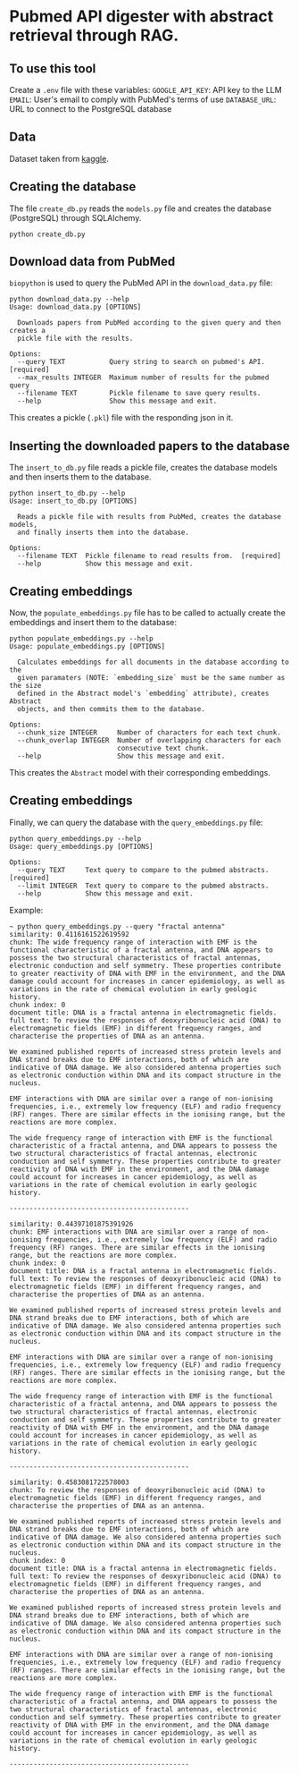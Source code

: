# Pubmed API digester with abstract retrieval through RAG.

## To use this tool
Create a `.env` file with these variables:
`GOOGLE_API_KEY`: API key to the LLM
`EMAIL`: User's email to comply with PubMed's terms of use
`DATABASE_URL`: URL to connect to the PostgreSQL database

## Data
Dataset taken from [kaggle](https://www.kaggle.com/datasets/abdallahwagih/books-dataset/code).

## Creating the database
The file `create_db.py` reads the `models.py` file and creates the database (PostgreSQL) through SQLAlchemy.

```
python create_db.py
```

## Download data from PubMed
`biopython` is used to query the PubMed API in the `download_data.py` file:
```
python download_data.py --help
Usage: download_data.py [OPTIONS]

  Downloads papers from PubMed according to the given query and then creates a
  pickle file with the results.

Options:
  --query TEXT           Query string to search on pubmed's API.  [required]
  --max_results INTEGER  Maximum number of results for the pubmed query
  --filename TEXT        Pickle filename to save query results.
  --help                 Show this message and exit.

```

This creates a pickle (`.pkl`) file with the responding json in it.

## Inserting the downloaded papers to the database
The `insert_to_db.py` file reads a pickle file, creates the database models and then inserts them to the database.
```
python insert_to_db.py --help
Usage: insert_to_db.py [OPTIONS]

  Reads a pickle file with results from PubMed, creates the database models,
  and finally inserts them into the database.

Options:
  --filename TEXT  Pickle filename to read results from.  [required]
  --help           Show this message and exit.

```

## Creating embeddings
Now, the `populate_embeddings.py` file has to be called to actually create the embeddings and insert them to the database:

```
python populate_embeddings.py --help
Usage: populate_embeddings.py [OPTIONS]

  Calculates embeddings for all documents in the database according to the
  given paramaters (NOTE: `embedding_size` must be the same number as the size
  defined in the Abstract model's `embedding` attribute), creates Abstract
  objects, and then commits them to the database.

Options:
  --chunk_size INTEGER     Number of characters for each text chunk.
  --chunk_overlap INTEGER  Number of overlapping characters for each
                           consecutive text chunk.
  --help                   Show this message and exit.
```

This creates the `Abstract` model with their corresponding embeddings.

## Creating embeddings
Finally, we can query the database with the `query_embeddings.py` file:
```
python query_embeddings.py --help
Usage: query_embeddings.py [OPTIONS]

Options:
  --query TEXT     Text query to compare to the pubmed abstracts.  [required]
  --limit INTEGER  Text query to compare to the pubmed abstracts.
  --help           Show this message and exit.

```

Example:
```
~ python query_embeddings.py --query "fractal antenna"
similarity: 0.4116161522619592
chunk: The wide frequency range of interaction with EMF is the functional characteristic of a fractal antenna, and DNA appears to possess the two structural characteristics of fractal antennas, electronic conduction and self symmetry. These properties contribute to greater reactivity of DNA with EMF in the environment, and the DNA damage could account for increases in cancer epidemiology, as well as variations in the rate of chemical evolution in early geologic history.
chunk index: 0
document title: DNA is a fractal antenna in electromagnetic fields.
full text: To review the responses of deoxyribonucleic acid (DNA) to electromagnetic fields (EMF) in different frequency ranges, and characterise the properties of DNA as an antenna.

We examined published reports of increased stress protein levels and DNA strand breaks due to EMF interactions, both of which are indicative of DNA damage. We also considered antenna properties such as electronic conduction within DNA and its compact structure in the nucleus.

EMF interactions with DNA are similar over a range of non-ionising frequencies, i.e., extremely low frequency (ELF) and radio frequency (RF) ranges. There are similar effects in the ionising range, but the reactions are more complex.

The wide frequency range of interaction with EMF is the functional characteristic of a fractal antenna, and DNA appears to possess the two structural characteristics of fractal antennas, electronic conduction and self symmetry. These properties contribute to greater reactivity of DNA with EMF in the environment, and the DNA damage could account for increases in cancer epidemiology, as well as variations in the rate of chemical evolution in early geologic history.

---------------------------------------------

similarity: 0.44397101875391926
chunk: EMF interactions with DNA are similar over a range of non-ionising frequencies, i.e., extremely low frequency (ELF) and radio frequency (RF) ranges. There are similar effects in the ionising range, but the reactions are more complex.
chunk index: 0
document title: DNA is a fractal antenna in electromagnetic fields.
full text: To review the responses of deoxyribonucleic acid (DNA) to electromagnetic fields (EMF) in different frequency ranges, and characterise the properties of DNA as an antenna.

We examined published reports of increased stress protein levels and DNA strand breaks due to EMF interactions, both of which are indicative of DNA damage. We also considered antenna properties such as electronic conduction within DNA and its compact structure in the nucleus.

EMF interactions with DNA are similar over a range of non-ionising frequencies, i.e., extremely low frequency (ELF) and radio frequency (RF) ranges. There are similar effects in the ionising range, but the reactions are more complex.

The wide frequency range of interaction with EMF is the functional characteristic of a fractal antenna, and DNA appears to possess the two structural characteristics of fractal antennas, electronic conduction and self symmetry. These properties contribute to greater reactivity of DNA with EMF in the environment, and the DNA damage could account for increases in cancer epidemiology, as well as variations in the rate of chemical evolution in early geologic history.

---------------------------------------------

similarity: 0.4583081722578003
chunk: To review the responses of deoxyribonucleic acid (DNA) to electromagnetic fields (EMF) in different frequency ranges, and characterise the properties of DNA as an antenna.

We examined published reports of increased stress protein levels and DNA strand breaks due to EMF interactions, both of which are indicative of DNA damage. We also considered antenna properties such as electronic conduction within DNA and its compact structure in the nucleus.
chunk index: 0
document title: DNA is a fractal antenna in electromagnetic fields.
full text: To review the responses of deoxyribonucleic acid (DNA) to electromagnetic fields (EMF) in different frequency ranges, and characterise the properties of DNA as an antenna.

We examined published reports of increased stress protein levels and DNA strand breaks due to EMF interactions, both of which are indicative of DNA damage. We also considered antenna properties such as electronic conduction within DNA and its compact structure in the nucleus.

EMF interactions with DNA are similar over a range of non-ionising frequencies, i.e., extremely low frequency (ELF) and radio frequency (RF) ranges. There are similar effects in the ionising range, but the reactions are more complex.

The wide frequency range of interaction with EMF is the functional characteristic of a fractal antenna, and DNA appears to possess the two structural characteristics of fractal antennas, electronic conduction and self symmetry. These properties contribute to greater reactivity of DNA with EMF in the environment, and the DNA damage could account for increases in cancer epidemiology, as well as variations in the rate of chemical evolution in early geologic history.

---------------------------------------------
```